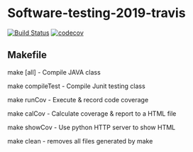 # Software-testing-2019-travis
[![Build Status](https://travis-ci.org/toy0756428/Software-testing-2019-travis.svg?branch=master)](https://travis-ci.org/toy0756428/Software-testing-2019-travis)
[![codecov](https://codecov.io/gh/toy0756428/Software-testing-2019-travis/branch/master/graph/badge.svg)](https://codecov.io/gh/toy0756428/Software-testing-2019-travis)

## Makefile
make [all]		- Compile JAVA class

make compileTest	- Compile Junit testing class

make runCov		- Execute & record code coverage

make calCov		- Calculate coverage & report to a HTML file

make showCov		- Use python HTTP server to show HTML

make clean		- removes all files generated by make
